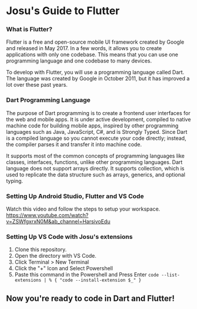 # Josu's Guide to Flutter

### What is Flutter?

Flutter is a free and open-source mobile UI framework created by Google and released in May 2017. In a few words, it allows you to create applications with only one codebase. This means that you can use one programming language and one codebase to many devices.

To develop with Flutter, you will use a programming language called Dart. The language was created by Google in October 2011, but it has improved a lot over these past years.

### Dart Programming Language
The purpose of Dart programming is to create a frontend user interfaces for the web and mobile apps. It is under active development, compiled to native machine code for building mobile apps, inspired by other programming languages such as Java, JavaScript, C#, and is Strongly Typed. Since Dart is a compiled language so you cannot execute your code directly; instead, the compiler parses it and transfer it into machine code.

It supports most of the common concepts of programming languages like classes, interfaces, functions, unlike other programming languages. Dart language does not support arrays directly. It supports collection, which is used to replicate the data structure such as arrays, generics, and optional typing.

### Setting Up Android Studio, Flutter and VS Code
Watch this video and follow the steps to setup your workspace.
https://www.youtube.com/watch?v=ZSWfgxrxN0M&ab_channel=HarsivoEdu

### Setting Up VS Code with Josu's extensions
1. Clone this repository.
2. Open the directory with VS Code.
3. Click Terminal > New Terminal
4. Click the "+" Icon and Select Powershell
5. Paste this command in the Powershell and Press Enter
`code --list-extensions | % { "code --install-extension $_" }`

## Now you're ready to code in Dart and Flutter!
